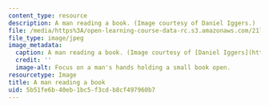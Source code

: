 ```yaml
---
content_type: resource
description: A man reading a book. (Image courtesy of Daniel Iggers.)
file: /media/https%3A/open-learning-course-data-rc.s3.amazonaws.com/21l-003-2-reading-fiction-fall-2006/5b51fe6b40eb1bc5f3cdb8cf497960b7_21l-003-2f06.jpg
file_type: image/jpeg
image_metadata:
  caption: A man reading a book. (Image courtesy of [Daniel Iggers](http://www.flickr.com/photos/fortinbras/).)
  credit: ''
  image-alt: Focus on a man's hands holding a small book open.
resourcetype: Image
title: A man reading a book
uid: 5b51fe6b-40eb-1bc5-f3cd-b8cf497960b7
---
```

